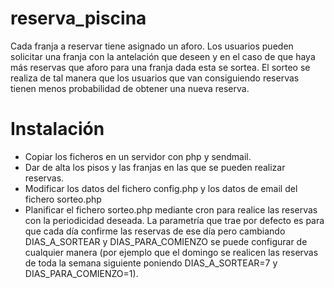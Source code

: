 # reserva_piscina
  Cada franja a reservar tiene asignado un aforo. Los usuarios pueden solicitar una franja con la antelación que deseen y en el caso de que haya más reservas que aforo para una franja dada esta se sortea. El sorteo se realiza de tal manera que los usuarios que van consiguiendo reservas tienen menos probabilidad de obtener una nueva reserva.
  
# Instalación
  - Copiar los ficheros en un servidor con php y sendmail.
  - Dar de alta los pisos y las franjas en las que se pueden realizar reservas.
  - Modificar los datos del fichero config.php y los datos de email del fichero sorteo.php
  - Planificar el fichero sorteo.php mediante cron para realice las reservas con la periodicidad deseada. La parametría que trae por defecto es para que cada día confirme las reservas de ese día pero cambiando DIAS_A_SORTEAR y DIAS_PARA_COMIENZO se puede configurar de cualquier manera (por ejemplo que el domingo se realicen las reservas de toda la semana siguiente poniendo DIAS_A_SORTEAR=7 y DIAS_PARA_COMIENZO=1).
